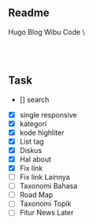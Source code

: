 
## Readme

Hugo Blog Wibu Code \

<br><br>

## Task


- [] search
- [x] single responsive
- [x] kategori
- [x] kode highliter
- [x] List tag
- [x] Diskus
- [x] Hal about
- [x] Fix link
- [ ] Fix link Lainnya
- [ ] Taxonomi Bahasa
- [ ] Road Map
- [ ] Taxonomi Topik
- [ ] Fitur News Later
